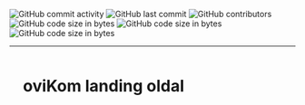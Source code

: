 ![GitHub commit activity](https://img.shields.io/github/commit-activity/m/oviKom/landing?color=pink&style=for-the-badge)
![GitHub last commit](https://img.shields.io/github/last-commit/oviKom/landing?style=for-the-badge)
![GitHub contributors](https://img.shields.io/github/contributors/oviKom/landing?style=for-the-badge) 
![GitHub code size in bytes](https://img.shields.io/github/languages/code-size/oviKom/landing?color=yellow&style=for-the-badge)
![GitHub code size in bytes](https://img.shields.io/github/package-json/dependency-version/oviKom/landing/dev/vite/main?color=purple&style=for-the-badge)
![GitHub code size in bytes](https://img.shields.io/github/package-json/dependency-version/oviKom/landing/react/main?color=blue&style=for-the-badge)

***
<div id="user-content-toc">
  <ul>
    <summary><h1 style="display: inline-block;">oviKom landing oldal</h1></summary>
  </ul>
</div> 

<br />
<br />
